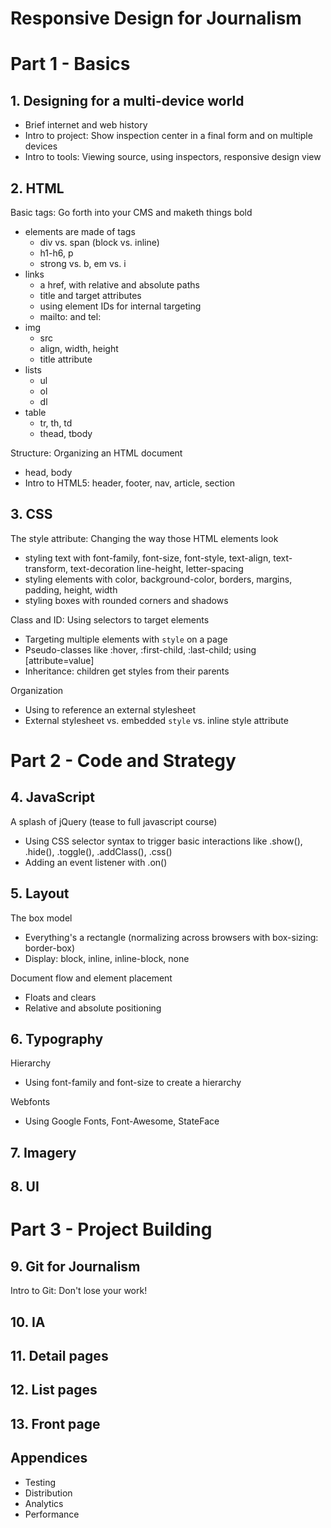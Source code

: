 Responsive Design for Journalism
===================================

# Part 1 - Basics

## 1. Designing for a multi-device world
* Brief internet and web history
* Intro to project: Show inspection center in a final form and on multiple devices
* Intro to tools: Viewing source, using inspectors, responsive design view

## 2. HTML
Basic tags: Go forth into your CMS and maketh things bold

* elements are made of tags
    * div vs. span (block vs. inline)
    * h1-h6, p
    * strong vs. b, em vs. i
* links
    * a href, with relative and absolute paths
    * title and target attributes
    * using element IDs for internal targeting
    * mailto: and tel:
* img
    * src
    * align, width, height
    * title attribute
* lists
    * ul
    * ol
    * dl
* table
    * tr, th, td
    * thead, tbody

Structure: Organizing an HTML document

* head, body
* Intro to HTML5: header, footer, nav, article, section

## 3. CSS
The style attribute: Changing the way those HTML elements look

* styling text with font-family, font-size, font-style, text-align, text-transform, text-decoration line-height, letter-spacing
* styling elements with color, background-color, borders, margins, padding, height, width
* styling boxes with rounded corners and shadows

Class and ID: Using selectors to target elements

* Targeting multiple elements with `style` on a page
* Pseudo-classes like :hover, :first-child, :last-child; using [attribute=value]
* Inheritance: children get styles from their parents

Organization

* Using <link> to reference an external stylesheet
* External stylesheet vs. embedded `style` vs. inline style attribute

# Part 2 - Code and Strategy

## 4. JavaScript
A splash of jQuery (tease to full javascript course)

* Using CSS selector syntax to trigger basic interactions like .show(), .hide(), .toggle(), .addClass(), .css()
* Adding an event listener with .on()

## 5. Layout
The box model

* Everything's a rectangle (normalizing across browsers with box-sizing: border-box)
* Display: block, inline, inline-block, none

Document flow and element placement

* Floats and clears
* Relative and absolute positioning

## 6. Typography
Hierarchy

* Using font-family and font-size to create a hierarchy

Webfonts

* Using Google Fonts, Font-Awesome, StateFace

## 7. Imagery

## 8. UI

# Part 3 - Project Building

## 9. Git for Journalism
Intro to Git: Don't lose your work!

## 10. IA

## 11. Detail pages

## 12. List pages

## 13. Front page

## Appendices

* Testing
* Distribution
* Analytics
* Performance

